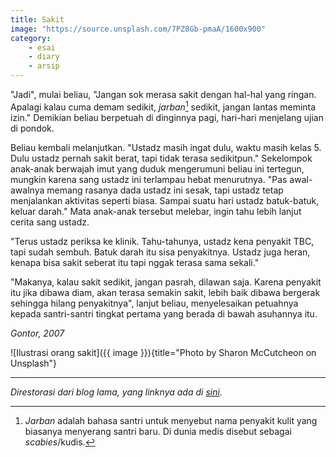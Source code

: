 ```yaml
---
title: Sakit
image: "https://source.unsplash.com/7PZ8Gb-pmaA/1600x900"
category:
    - esai
    - diary
    - arsip
---
```


"Jadi", mulai beliau, "Jangan sok merasa sakit dengan hal-hal yang ringan. Apalagi kalau cuma demam sedikit, *jarban*[^1] sedikit, jangan lantas meminta izin." Demikian beliau berpetuah di dinginnya pagi, hari-hari menjelang ujian di pondok.

Beliau kembali melanjutkan. "Ustadz masih ingat dulu, waktu masih kelas 5. Dulu ustadz pernah sakit berat, tapi tidak terasa sedikitpun." Sekelompok anak-anak berwajah imut yang duduk mengerumuni beliau ini tertegun, mungkin karena sang ustadz ini terlampau hebat menurutnya. "Pas awal-awalnya memang rasanya dada ustadz ini sesak, tapi ustadz tetap menjalankan aktivitas seperti biasa. Sampai suatu hari ustadz batuk-batuk, keluar darah." Mata anak-anak tersebut melebar, ingin tahu lebih lanjut cerita sang ustadz.

"Terus ustadz periksa ke klinik. Tahu-tahunya, ustadz kena penyakit TBC, tapi sudah sembuh. Batuk darah itu sisa penyakitnya. Ustadz juga heran, kenapa bisa sakit seberat itu tapi nggak terasa sama sekali."

"Makanya, kalau sakit sedikit, jangan pasrah, dilawan saja. Karena penyakit itu jika dibawa diam, akan terasa semakin sakit, lebih baik dibawa bergerak sehingga hilang penyakitnya", lanjut beliau, menyelesaikan petuahnya kepada santri-santri tingkat pertama yang berada di bawah asuhannya itu.

*Gontor, 2007*

![Ilustrasi orang sakit]({{ image }}){title="Photo by Sharon McCutcheon on Unsplash"}

---

*Direstorasi dari blog lama, yang linknya ada di [sini](https://web.archive.org/web/20151018171953/http://radenpioneer.my.id/index.php/2015/06/16/sakit/).*

[^1]: *Jarban* adalah bahasa santri untuk menyebut nama penyakit kulit yang biasanya menyerang santri baru. Di dunia medis disebut sebagai *scabies*/kudis.